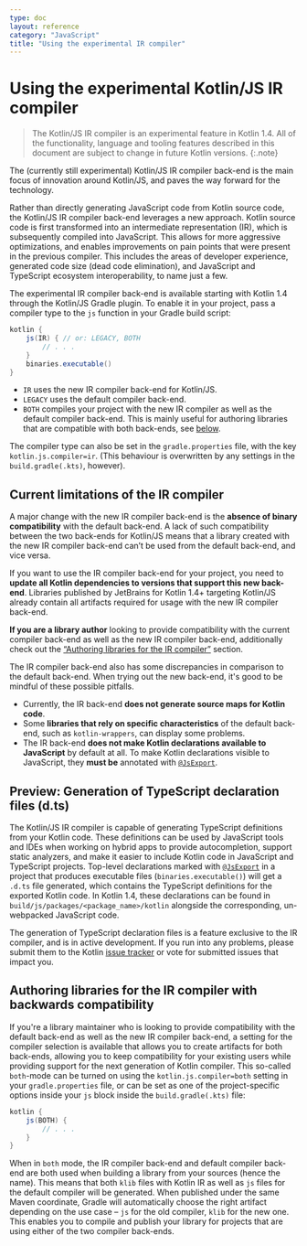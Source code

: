 ```yaml
---
type: doc
layout: reference
category: "JavaScript"
title: "Using the experimental IR compiler"
---
```

# Using the experimental Kotlin/JS IR compiler

> The Kotlin/JS IR compiler is an experimental feature in Kotlin 1.4. All of the functionality, language
and tooling features described in this document are subject to change in future Kotlin versions.
{:.note}

The (currently still experimental) Kotlin/JS IR compiler back-end is the main focus of innovation around Kotlin/JS, and paves the way forward for the technology. 

Rather than directly generating JavaScript code from Kotlin source code, the Kotlin/JS IR compiler back-end leverages a new approach. Kotlin source code is first transformed into an intermediate representation (IR), which is subsequently compiled into JavaScript. This allows for more aggressive optimizations, and enables improvements on pain points that were present in the previous compiler. This includes the areas of developer experience, generated code size (dead code elimination), and JavaScript and TypeScript ecosystem interoperability, to name just a few.

The experimental IR compiler back-end is available starting with Kotlin 1.4 through the Kotlin/JS Gradle plugin. To enable it in your project, pass a compiler type to the `js` function in your Gradle build script:

<!--suppress ALL -->
<div class="sample" markdown="1" mode="groovy" theme="idea">

```groovy
kotlin {
    js(IR) { // or: LEGACY, BOTH
        // . . .
    }
    binaries.executable()
}
```

</div>

- `IR` uses the new IR compiler back-end for Kotlin/JS.
- `LEGACY` uses the default compiler back-end.
- `BOTH` compiles your project with the new IR compiler as well as the default compiler back-end. This is mainly useful for authoring libraries that are compatible with both back-ends, see [below](#authoring-libraries-for-the-ir-compiler-with-backwards-compatibility).

The compiler type can also be set in the `gradle.properties` file, with the key `kotlin.js.compiler=ir`. (This behaviour is overwritten by any settings in the `build.gradle(.kts)`, however).

## Current limitations of the IR compiler

A major change with the new IR compiler back-end is the **absence of binary compatibility** with the default back-end. A lack of such compatibility between the two back-ends for Kotlin/JS means that a library created with the new IR compiler back-end can’t be used from the default back-end, and vice versa.

If you want to use the IR compiler back-end for your project, you need to **update all Kotlin dependencies to versions that support this new back-end**. Libraries published by JetBrains for Kotlin 1.4+ targeting Kotlin/JS already contain all artifacts required for usage with the new IR compiler back-end.

**If you are a library author** looking to provide compatibility with the current compiler back-end as well as the new IR compiler back-end, additionally check out the [“Authoring libraries for the IR compiler”](#authoring-libraries-for-the-ir-compiler-with-backwards-compatibility) section.

The IR compiler back-end also has some discrepancies in comparison to the default back-end. When trying out the new back-end, it's good to be mindful of these possible pitfalls.
- Currently, the IR back-end **does not generate source maps for Kotlin code**.
- Some **libraries that rely on specific characteristics** of the default back-end, such as `kotlin-wrappers`, can display some problems.
- The IR back-end **does not make Kotlin declarations available to JavaScript** by default at all. To make Kotlin declarations visible to JavaScript, they **must be** annotated with [`@JsExport`](js-to-kotlin-interop.html#jsexport-annotation).

## Preview: Generation of TypeScript declaration files (d.ts)
The Kotlin/JS IR compiler is capable of generating TypeScript definitions from your Kotlin code. These definitions can be used by JavaScript tools and IDEs when working on hybrid apps to provide autocompletion, support static analyzers, and make it easier to include Kotlin code in JavaScript and TypeScript projects.
Top-level declarations marked with [`@JsExport`](js-to-kotlin-interop.html#jsexport-annotation) in a project that produces executable files (`binaries.executable()`) will get a `.d.ts` file generated, which contains the TypeScript definitions for the exported Kotlin code.
In Kotlin 1.4, these declarations can be found in `build/js/packages/<package_name>/kotlin` alongside the corresponding, un-webpacked JavaScript code.

The generation of TypeScript declaration files is a feature exclusive to the IR compiler, and is in active development. If you run into any problems, please submit them to the Kotlin [issue tracker](https://youtrack.jetbrains.com/issues?q=%23%7BKJS:%20d.ts%20generation%7D) or vote for submitted issues that impact you. 

## Authoring libraries for the IR compiler with backwards compatibility

If you're a library maintainer who is looking to provide compatibility with the default back-end as well as the new IR compiler back-end, a setting for the compiler selection is available that allows you to create artifacts for both back-ends, allowing you to keep compatibility for your existing users while providing support for the next generation of Kotlin compiler. This so-called `both`-mode can be turned on using the `kotlin.js.compiler=both` setting in your `gradle.properties` file, or can be set as one of the project-specific options inside your `js` block inside the `build.gradle(.kts)` file:

```groovy
kotlin {
    js(BOTH) {
        // . . .
    }
}
```

When in `both` mode, the IR compiler back-end and default compiler back-end are both used when building a library from your sources (hence the name). This means that both `klib` files with Kotlin IR as well as `js` files for the default compiler will be generated. When published under the same Maven coordinate, Gradle will automatically choose the right artifact depending on the use case – `js` for the old compiler, `klib` for the new one. This enables you to compile and publish your library for projects that are using either of the two compiler back-ends.
